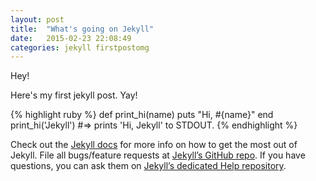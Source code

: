 ```yaml
---
layout: post
title:  "What's going on Jekyll"
date:   2015-02-23 22:08:49
categories: jekyll firstpostomg
---
```


Hey!

Here's my first jekyll post. Yay!

{% highlight ruby %}
def print_hi(name)
  puts "Hi, #{name}"
end
print_hi('Jekyll')
#=> prints 'Hi, Jekyll' to STDOUT.
{% endhighlight %}

Check out the [Jekyll docs][jekyll] for more info on how to get the most out of Jekyll. File all bugs/feature requests at [Jekyll’s GitHub repo][jekyll-gh]. If you have questions, you can ask them on [Jekyll’s dedicated Help repository][jekyll-help].

[jekyll]:      http://jekyllrb.com
[jekyll-gh]:   https://github.com/jekyll/jekyll
[jekyll-help]: https://github.com/jekyll/jekyll-help
